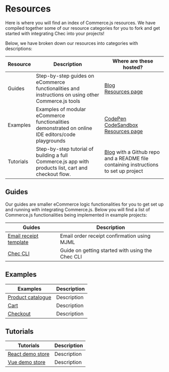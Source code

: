 # Resources

Here is where you will find an index of Commerce.js resources. We have compiled together some of our resource categories for you to fork and get started with integrating Chec into your projects!

Below, we have broken down our resources into categories with descriptions:

| Resource   |      Description      |  Where are these hosted? |
|----------|-------------|------|
| Guides |  Step-by-step guides on eCommerce functionalities and instructions on using other Commerce.js tools | [Blog](https://commercejs.com/blog/)</br>[Resources page](https://commercejs.com/resources/)  |
| Examples |   Examples of modular eCommerce functionalities demonstrated on online IDE editors/code playgrounds   |   [CodePen]()</br>[CodeSandbox]()</br>  [Resources page](https://commercejs.com/resources/) |
| Tutorials | Step-by-step tutorial of building a full Commerce.js app with products list, cart and checkout flow. | [Blog](https://commercejs.com/blog/) with a Github repo and a README file containing instructions to set up project |

## Guides 

Our guides are smaller eCommerce logic functionalities for you to get set up and running with integrating Commerce.js. Below you will find a list of Commerce.js functionalities being implemented in example projects:

| Guides   |      Description      |
|----------|-------------|
| [Email receipt template](https://github.com/chec/chec-receipt) |  Email order receipt confirmation using MJML |
| [Chec CLI](https://commercejs.com/blog/getting-started-with-the-chec-cli) |  Guide on getting started with using the Chec CLI |


## Examples

| Examples   |      Description      |
|----------|-------------|
| [Product catalogue]() |  Description |
| [Cart]() |  Description |
| [Checkout]() |  Description |

## Tutorials 

| Tutorials   |      Description      |
|----------|-------------|
| [React demo store]() |  Description |
| [Vue demo store]() |  Description |

